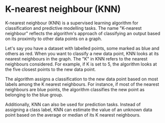 # K-nearest neighbour (KNN) 

K-nearest neighbour (KNN) is a supervised learning algorithm for classification and predictive modelling tasks. The name "K-nearest neighbour" reflects the algorithm's approach of classifying an output based on its proximity to other data points on a graph. 

Let's say you have a dataset with labelled points, some marked as blue and others as red. When you want to classify a new data point, KNN looks at its nearest neighbours in the graph. The "K" in KNN refers to the nearest neighbours considered. For example, if K is set to 5, the algorithm looks at the five closest points to the new data point.

The algorithm assigns a classification to the new data point based on most labels among the K nearest neighbours. For instance, if most of the nearest neighbours are blue points, the algorithm classifies the new point as belonging to the blue group.

Additionally, KNN can also be used for prediction tasks. Instead of assigning a class label, KNN can estimate the value of an unknown data point based on the average or median of its K nearest neighbours.
